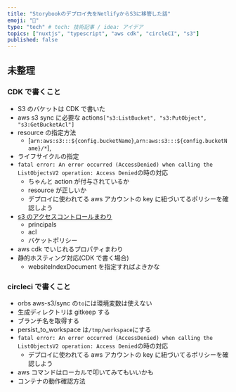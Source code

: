 ```yaml
---
title: "Storybookのデプロイ先をNetlifyからS3に移管した話"
emoji: "🤠"
type: "tech" # tech: 技術記事 / idea: アイデア
topics: ["nuxtjs", "typescript", "aws cdk", "circleCI", "s3"]
published: false
---
```


## 未整理

### CDK で書くこと

- S3 のバケットは CDK で書いた
- aws s3 sync に必要な actions`["s3:ListBucket", "s3:PutObject", "s3:GetBucketAcl"]`
- resource の指定方法
  - [`arn:aws:s3:::${config.bucketName}`,`arn:aws:s3:::${config.bucketName}/*`],
- ライフサイクルの指定
- `fatal error: An error occurred (AccessDenied) when calling the ListObjectsV2 operation: Access Denied`の時の対応
  - ちゃんと action が付与されているか
  - resource が正しいか
  - デプロイに使われてる aws アカウントの key に紐づいてるポリシーを確認しよう
- [s3 のアクセスコントロールまわり](https://qiita.com/ryo0301/items/791c0a666feeea0a704c)
  - principals
  - acl
  - バケットポリシー
- aws cdk でいじれるプロパティまわり
- 静的ホスティング対応(CDK で書く場合)
  - websiteIndexDocument を指定すればよきかな

### circleci で書くこと

- orbs aws-s3/sync の`to`には環境変数は使えない
- 生成ディレクトリは gitkeep する
- ブランチ名を取得する
- persist_to_workspace は`/tmp/workspace`にする
- `fatal error: An error occurred (AccessDenied) when calling the ListObjectsV2 operation: Access Denied`の時の対応
  - デプロイに使われてる aws アカウントの key に紐づいてるポリシーを確認しよう
- aws コマンドはローカルで叩いてみてもいいかも
- コンテナの動作確認方法
